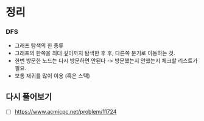 # 정리

### DFS
- 그래프 탐색의 한 종류
- 그래프의 한쪽을 최대 깊이까지 탐색한 후 후, 다른쪽 분기로 이동하는 것.
- 한번 방문한 노드는 다시 방문하면 안된다 -> 방문했는지 안했는지 체크할 리스트가 필요.
- 보통 재귀를 많이 이용 (혹은 스택)

## 다시 풀어보기
- [ ] <https://www.acmicpc.net/problem/11724>